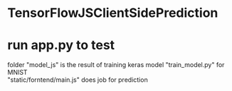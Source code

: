 # TensorFlowJSClientSidePrediction
# run app.py to test
folder "model_js" is the result of training keras model "train_model.py" for MNIST<br>
"static/forntend/main.js" does job for prediction
